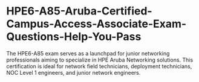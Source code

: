# HPE6-A85-Aruba-Certified-Campus-Access-Associate-Exam-Questions-Help-You-Pass
The HPE6-A85 exam serves as a launchpad for junior networking professionals aiming to specialize in HPE Aruba Networking solutions. This certification is ideal for network field technicians, deployment technicians, NOC Level 1 engineers, and junior network engineers. 
